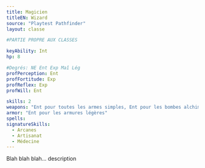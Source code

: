```yaml
---
title: Magicien
titleEN: Wizard
source: "Playtest Pathfinder"
layout: classe

#PARTIE PROPRE AUX CLASSES

keyAbility: Int
hp: 8

#Degrés: NE Ent Exp Maî Lég
profPerception: Ent
profFortitude: Exp
profReflex: Exp
profWill: Ent

skills: 2
weapons: "Ent pour toutes les armes simples, Ent pour les bombes alchimiques"
armor: "Ent pour les armures légères"
spells:
signatureSkills:
  - Arcanes
  - Artisanat
  - Médecine
---
```


Blah blah blah... description
